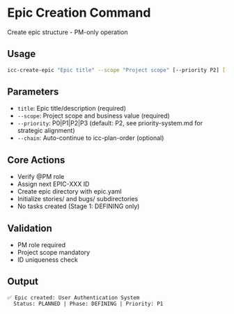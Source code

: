 # Epic Creation Command

Create epic structure - PM-only operation

## Usage
```bash
icc-create-epic "Epic title" --scope "Project scope" [--priority P2] [--chain]
```

## Parameters
- `title`: Epic title/description (required)
- `--scope`: Project scope and business value (required) 
- `--priority`: P0|P1|P2|P3 (default: P2, see priority-system.md for strategic alignment)
- `--chain`: Auto-continue to icc-plan-order (optional)

## Core Actions
- Verify @PM role
- Assign next EPIC-XXX ID
- Create epic directory with epic.yaml
- Initialize stories/ and bugs/ subdirectories
- No tasks created (Stage 1: DEFINING only)

## Validation
- PM role required
- Project scope mandatory
- ID uniqueness check

## Output
```
✅ Epic created: User Authentication System
  Status: PLANNED | Phase: DEFINING | Priority: P1
```
